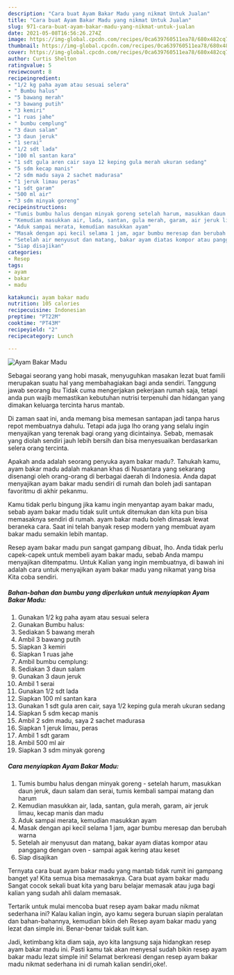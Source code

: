 ```yaml
---
description: "Cara buat Ayam Bakar Madu yang nikmat Untuk Jualan"
title: "Cara buat Ayam Bakar Madu yang nikmat Untuk Jualan"
slug: 971-cara-buat-ayam-bakar-madu-yang-nikmat-untuk-jualan
date: 2021-05-08T16:56:26.274Z
image: https://img-global.cpcdn.com/recipes/0ca639760511ea78/680x482cq70/ayam-bakar-madu-foto-resep-utama.jpg
thumbnail: https://img-global.cpcdn.com/recipes/0ca639760511ea78/680x482cq70/ayam-bakar-madu-foto-resep-utama.jpg
cover: https://img-global.cpcdn.com/recipes/0ca639760511ea78/680x482cq70/ayam-bakar-madu-foto-resep-utama.jpg
author: Curtis Shelton
ratingvalue: 5
reviewcount: 8
recipeingredient:
- "1/2 kg paha ayam atau sesuai selera"
- " Bumbu halus"
- "5 bawang merah"
- "3 bawang putih"
- "3 kemiri"
- "1 ruas jahe"
- " bumbu cemplung"
- "3 daun salam"
- "3 daun jeruk"
- "1 serai"
- "1/2 sdt lada"
- "100 ml santan kara"
- "1 sdt gula aren cair saya 12 keping gula merah ukuran sedang"
- "5 sdm kecap manis"
- "2 sdm madu saya 2 sachet madurasa"
- "1 jeruk limau peras"
- "1 sdt garam"
- "500 ml air"
- "3 sdm minyak goreng"
recipeinstructions:
- "Tumis bumbu halus dengan minyak goreng setelah harum, masukkan daun jeruk, daun salam dan serai, tumis kembali sampai matang dan harum"
- "Kemudian masukkan air, lada, santan, gula merah, garam, air jeruk limau, kecap manis dan madu"
- "Aduk sampai merata, kemudian masukkan ayam"
- "Masak dengan api kecil selama 1 jam, agar bumbu meresap dan berubah warna"
- "Setelah air menyusut dan matang, bakar ayam diatas kompor atau panggang dengan oven sampai agak kering atau keset"
- "Siap disajikan"
categories:
- Resep
tags:
- ayam
- bakar
- madu

katakunci: ayam bakar madu 
nutrition: 105 calories
recipecuisine: Indonesian
preptime: "PT22M"
cooktime: "PT43M"
recipeyield: "2"
recipecategory: Lunch

---
```



![Ayam Bakar Madu](https://img-global.cpcdn.com/recipes/0ca639760511ea78/680x482cq70/ayam-bakar-madu-foto-resep-utama.jpg)

Sebagai seorang yang hobi masak, menyuguhkan masakan lezat buat famili merupakan suatu hal yang membahagiakan bagi anda sendiri. Tanggung jawab seorang ibu Tidak cuma mengerjakan pekerjaan rumah saja, tetapi anda pun wajib memastikan kebutuhan nutrisi terpenuhi dan hidangan yang dimakan keluarga tercinta harus mantab.

Di zaman  saat ini, anda memang bisa memesan santapan jadi tanpa harus repot membuatnya dahulu. Tetapi ada juga lho orang yang selalu ingin menyajikan yang terenak bagi orang yang dicintainya. Sebab, memasak yang diolah sendiri jauh lebih bersih dan bisa menyesuaikan berdasarkan selera orang tercinta. 



Apakah anda adalah seorang penyuka ayam bakar madu?. Tahukah kamu, ayam bakar madu adalah makanan khas di Nusantara yang sekarang disenangi oleh orang-orang di berbagai daerah di Indonesia. Anda dapat menyajikan ayam bakar madu sendiri di rumah dan boleh jadi santapan favoritmu di akhir pekanmu.

Kamu tidak perlu bingung jika kamu ingin menyantap ayam bakar madu, sebab ayam bakar madu tidak sulit untuk ditemukan dan kita pun bisa memasaknya sendiri di rumah. ayam bakar madu boleh dimasak lewat beraneka cara. Saat ini telah banyak resep modern yang membuat ayam bakar madu semakin lebih mantap.

Resep ayam bakar madu pun sangat gampang dibuat, lho. Anda tidak perlu capek-capek untuk membeli ayam bakar madu, sebab Anda mampu menyajikan ditempatmu. Untuk Kalian yang ingin membuatnya, di bawah ini adalah cara untuk menyajikan ayam bakar madu yang nikamat yang bisa Kita coba sendiri.

<!--inarticleads1-->

##### Bahan-bahan dan bumbu yang diperlukan untuk menyiapkan Ayam Bakar Madu:

1. Gunakan 1/2 kg paha ayam atau sesuai selera
1. Gunakan  Bumbu halus:
1. Sediakan 5 bawang merah
1. Ambil 3 bawang putih
1. Siapkan 3 kemiri
1. Siapkan 1 ruas jahe
1. Ambil  bumbu cemplung:
1. Sediakan 3 daun salam
1. Gunakan 3 daun jeruk
1. Ambil 1 serai
1. Gunakan 1/2 sdt lada
1. Siapkan 100 ml santan kara
1. Gunakan 1 sdt gula aren cair, saya 1/2 keping gula merah ukuran sedang
1. Siapkan 5 sdm kecap manis
1. Ambil 2 sdm madu, saya 2 sachet madurasa
1. Siapkan 1 jeruk limau, peras
1. Ambil 1 sdt garam
1. Ambil 500 ml air
1. Siapkan 3 sdm minyak goreng




<!--inarticleads2-->

##### Cara menyiapkan Ayam Bakar Madu:

1. Tumis bumbu halus dengan minyak goreng - setelah harum, masukkan daun jeruk, daun salam dan serai, tumis kembali sampai matang dan harum
1. Kemudian masukkan air, lada, santan, gula merah, garam, air jeruk limau, kecap manis dan madu
1. Aduk sampai merata, kemudian masukkan ayam
1. Masak dengan api kecil selama 1 jam, agar bumbu meresap dan berubah warna
1. Setelah air menyusut dan matang, bakar ayam diatas kompor atau panggang dengan oven - sampai agak kering atau keset
1. Siap disajikan




Ternyata cara buat ayam bakar madu yang mantab tidak rumit ini gampang banget ya! Kita semua bisa memasaknya. Cara buat ayam bakar madu Sangat cocok sekali buat kita yang baru belajar memasak atau juga bagi kalian yang sudah ahli dalam memasak.

Tertarik untuk mulai mencoba buat resep ayam bakar madu nikmat sederhana ini? Kalau kalian ingin, ayo kamu segera buruan siapin peralatan dan bahan-bahannya, kemudian bikin deh Resep ayam bakar madu yang lezat dan simple ini. Benar-benar taidak sulit kan. 

Jadi, ketimbang kita diam saja, ayo kita langsung saja hidangkan resep ayam bakar madu ini. Pasti kamu tak akan menyesal sudah bikin resep ayam bakar madu lezat simple ini! Selamat berkreasi dengan resep ayam bakar madu nikmat sederhana ini di rumah kalian sendiri,oke!.

